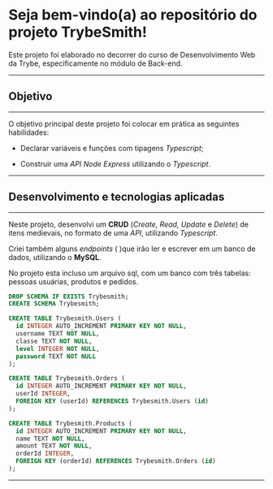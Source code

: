 # Seja bem-vindo(a) ao repositório do projeto TrybeSmith!


Este projeto foi elaborado no decorrer do curso de Desenvolvimento Web da Trybe, especificamente no módulo de Back-end.

---

## Objetivo 

---

O objetivo principal deste projeto foi colocar em prática as seguintes habilidades:

  - Declarar variáveis e funções com tipagens _Typescript_;

  - Construir uma _API Node Express_ utilizando o _Typescript_.

---

## Desenvolvimento e tecnologias aplicadas

---



Neste projeto, desenvolvi um **CRUD** (_Create, Read, Update_ e _Delete_) de itens medievais, no formato de uma _API_, utilizando _Typescript_.

Criei também alguns _endpoints_ ( )que irão ler e escrever em um banco de dados, utilizando o **MySQL**.

No projeto esta incluso um arquivo sql, com um banco com três tabelas: pessoas usuárias, produtos e pedidos.

```sql
DROP SCHEMA IF EXISTS Trybesmith;
CREATE SCHEMA Trybesmith;

CREATE TABLE Trybesmith.Users (
  id INTEGER AUTO_INCREMENT PRIMARY KEY NOT NULL,
  username TEXT NOT NULL,
  classe TEXT NOT NULL,
  level INTEGER NOT NULL,
  password TEXT NOT NULL
);

CREATE TABLE Trybesmith.Orders (
  id INTEGER AUTO_INCREMENT PRIMARY KEY NOT NULL,
  userId INTEGER,
  FOREIGN KEY (userId) REFERENCES Trybesmith.Users (id)
);

CREATE TABLE Trybesmith.Products (
  id INTEGER AUTO_INCREMENT PRIMARY KEY NOT NULL,
  name TEXT NOT NULL,
  amount TEXT NOT NULL,
  orderId INTEGER,
  FOREIGN KEY (orderId) REFERENCES Trybesmith.Orders (id)
);
```
---

